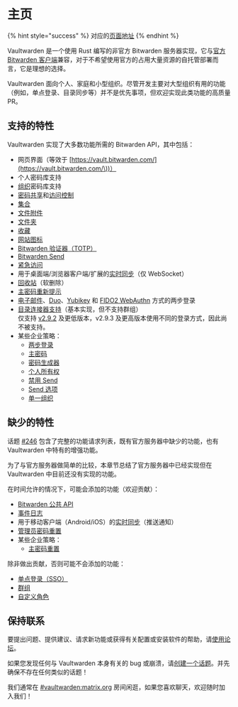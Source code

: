 # 主页

{% hint style="success" %}
对应的[页面地址](https://github.com/dani-garcia/vaultwarden/wiki)
{% endhint %}

Vaultwarden 是一个使用 Rust 编写的非官方 Bitwarden 服务器实现，它与[官方 Bitwarden 客户端](https://bitwarden.com/download/)兼容，对于不希望使用官方的占用大量资源的自托管部署而言，它是理想的选择。

Vaultwarden 面向个人、家庭和小型组织。尽管开发主要对大型组织有用的功能（例如，单点登录、目录同步等）并不是优先事项，但欢迎实现此类功能的高质量 PR。

## 支持的特性 <a href="#supported-features" id="supported-features"></a>

Vaultwarden 实现了大多数功能所需的 Bitwarden API，其中包括：

* 网页界面（等效于 [https://vault.bitwarden.com/](https://vault.bitwarden.com/\))）
* 个人密码库支持
* [组织](https://help.bitwarden.ltd/getting-started/getting-started-with-organizations)密码库支持
* [密码共享](https://help.bitwarden.ltd/organizations/sharing)和[访问控制](https://help.bitwarden.ltd/organizations/user-types-and-access-control)
* [集合](https://help.bitwarden.ltd/organizations/collections)
* [文件附件](https://help.bitwarden.ltd/your-vault/file-attachments)
* [文件夹](https://help.bitwarden.ltd/your-vault/folders)
* [收藏](https://help.bitwarden.ltd/your-vault/favorites)
* [网站图标](https://help.bitwarden.ltd/security/privacy-when-using-website-icons)
* [Bitwarden 验证器（TOTP）](https://help.bitwarden.ltd/your-vault/bitwarden-authenticator-totp)
* [Bitwarden Send](https://help.bitwarden.ltd/bitwarden-send/about-send)
* [紧急访问](https://help.bitwarden.ltd/security/emergency-access)
* 用于桌面端/浏览器客户端/扩展的[实时同步](https://bitwarden.com/blog/post/live-sync/)（仅 WebSocket）
* [回收站](https://help.bitwarden.ltd/your-vault/vault-items#items-in-the-trash)（软删除）
* [主密码重新提示](https://help.bitwarden.ltd/your-vault/vault-items#protect-individual-items)
* [电子邮件](https://help.bitwarden.ltd/two-step-login/two-step-login-via-email)、[Duo](https://help.bitwarden.ltd/two-step-login/two-step-login-via-duo)、[Yubikey](https://help.bitwarden.ltd/two-step-login/two-step-login-via-yubikey) 和 [FIDO2 WebAuthn](https://help.bitwarden.ltd/two-step-login/two-step-login-via-fido2-webauthn) 方式的两步登录
* [目录连接器支持](https://help.bitwarden.ltd/directory-connector/about-directory-connector)（基本实现，但不支持群组）\
  仅支持 [v2.9.2](https://github.com/bitwarden/directory-connector/releases/tag/v2.9.2) 及更低版本，v2.9.3 及更高版本使用不同的登录方式，因此尚不被支持。
* 某些企业策略：
  * [两步登录](https://help.bitwarden.ltd/organizations/enterprise-policies#two-step-login)
  * [主密码](https://help.bitwarden.ltd/organizations/enterprise-policies#master-password)
  * [密码生成器](https://help.bitwarden.ltd/organizations/enterprise-policies#password-generator)
  * [个人所有权](https://help.bitwarden.ltd/organizations/enterprise-policies#personal-ownership)
  * [禁用 Send](https://help.bitwarden.ltd/organizations/enterprise-policies#disable-send)
  * [Send 选项](https://help.bitwarden.ltd/organizations/enterprise-policies#send-options)
  * [单一组织](https://help.bitwarden.ltd/organizations/enterprise-policies#single-organization)

## 缺少的特性 <a href="#missing-features" id="missing-features"></a>

话题 [#246](https://github.com/dani-garcia/vaultwarden/issues/246) 包含了完整的功能请求列表，既有官方服务器中缺少的功能，也有 Vaultwarden 中特有的增强功能。

为了与官方服务器做简单的比较，本章节总结了官方服务器中已经实现但在 Vaultwarden 中目前还没有实现的功能。

在时间允许的情况下，可能会添加的功能（欢迎贡献）：

* [Bitwarden 公共 API](https://help.bitwarden.ltd/organizations/bitwarden-public-api)
* [事件日志](https://help.bitwarden.ltd/organizations/event-logs)
* 用于移动客户端（Android/iOS）的[实时同步](https://bitwarden.com/blog/post/live-sync/)（推送通知）
* [管理员密码重置](https://help.bitwarden.ltd/organizations/admin-password-reset)
* 某些企业策略：
  * [主密码重置](https://help.bitwarden.ltd/organizations/enterprise-policies#master-password-reset)

除非做出贡献，否则可能不会添加的功能：

* [单点登录（SSO）](https://help.bitwarden.ltd/login-with-sso/about-login-with-sso)
* [群组](https://help.bitwarden.ltd/organizations/groups)
* [自定义角色](https://help.bitwarden.ltd/organizations/user-types-and-access-control#custom-role)

## 保持联系 <a href="#get-in-touch" id="get-in-touch"></a>

要提出问题、提供建议、请求新功能或获得有关配置或安装软件的帮助，请[使用论坛](https://vaultwarden.discourse.group)。

如果您发现任何与 Vaultwarden 本身有关的 bug 或崩溃，请[创建一个话题](https://github.com/dani-garcia/vaultwarden/issues)。并先确保不存在任何类似的话题！

我们通常在 [#vaultwarden:matrix.org](https://matrix.to/#/#vaultwarden:matrix.org) 房间闲逛，如果您喜欢聊天，欢迎随时加入我们！
